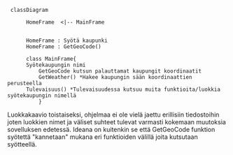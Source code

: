 ```mermaid
 classDiagram
      
      HomeFrame  <|-- MainFrame
      

      HomeFrame : Syötä kaupunki  
      HomeFrame : GetGeoCode()

      class MainFrame{
  	  Syötekaupungin nimi
          GetGeoCode kutsun palauttamat kaupungit koordinaatit  
          GetWeather() *Hakee kaupungin sään koordinaattien perusteella
	  Tulevaisuus() *Tulevaisuudessa kutsuu muita funktioita/luokkia syötekaupungin nimellä
          }

```
Luokkakaavio toistaiseksi, ohjelmaa ei ole vielä jaettu erillisiin tiedostoihin joten luokkien nimet ja väliset suhteet tulevat varmasti kokemaan muutoksia sovelluksen edetessä.
Ideana on kuitenkin se että GetGeoCode funktion syötettä "kannetaan" mukana eri funktioiden välillä joita kutsutaan syötteellä.

